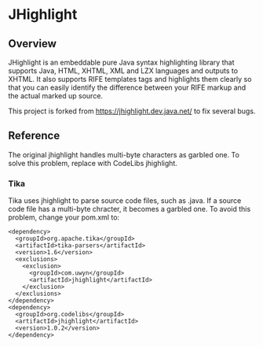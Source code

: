 JHighlight
==================

## Overview

JHighlight is an embeddable pure Java syntax highlighting library that supports Java, HTML, XHTML, XML and LZX languages and outputs to XHTML.
It also supports RIFE templates tags and highlights them clearly so that you can easily identify the difference between your RIFE markup and the actual marked up source.

This project is forked from https://jhighlight.dev.java.net/ to fix several bugs.

## Reference

The original jhighlight handles multi-byte characters as garbled one. To solve this problem, replace with CodeLibs jhighlight.

### Tika

Tika uses jhighlight to parse source code files, such as .java.
If a source code file has a multi-byte chracter, it becomes a garbled one.
To avoid this problem, change your pom.xml to:

    <dependency>
      <groupId>org.apache.tika</groupId>
      <artifactId>tika-parsers</artifactId>
      <version>1.6</version>
      <exclusions>
        <exclusion>
          <groupId>com.uwyn</groupId>
          <artifactId>jhighlight</artifactId>
        </exclusion>
      </exclusions>
    </dependency>
    <dependency>
      <groupId>org.codelibs</groupId>
      <artifactId>jhighlight</artifactId>
      <version>1.0.2</version>
    </dependency>

